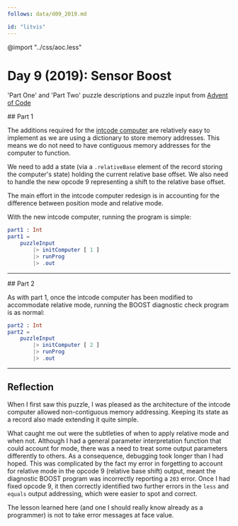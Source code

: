 ```yaml
---
follows: data/d09_2019.md

id: "litvis"
---
```


@import "../css/aoc.less"

# Day 9 (2019): Sensor Boost

'Part One' and 'Part Two' puzzle descriptions and puzzle input from [Advent of Code](https://adventofcode.com/2019/day/9)

## Part 1

The additions required for the [intcode computer](intcode.md) are relatively easy to implement as we are using a dictionary to store memory addresses. This means we do not need to have contiguous memory addresses for the computer to function.

We need to add a state (via a `.relativeBase` element of the record storing the computer's state) holding the current relative base offset. We also need to handle the new opcode 9 representing a shift to the relative base offset.

The main effort in the intcode computer redesign is in accounting for the difference between position mode and relative mode.

With the new intcode computer, running the program is simple:

```elm {l r}
part1 : Int
part1 =
    puzzleInput
        |> initComputer [ 1 ]
        |> runProg
        |> .out
```

---

## Part 2

As with part 1, once the intcode computer has been modified to accommodate relative mode, running the BOOST diagnostic check program is as normal:

```elm {l r}
part2 : Int
part2 =
    puzzleInput
        |> initComputer [ 2 ]
        |> runProg
        |> .out
```

---

## Reflection

When I first saw this puzzle, I was pleased as the architecture of the intcode computer allowed non-contiguous memory addressing. Keeping its state as a record also made extending it quite simple.

What caught me out were the subtleties of when to apply relative mode and when not. Although I had a general parameter interpretation function that could account for mode, there was a need to treat some output parameters differently to others. As a consequence, debugging took longer than I had hoped. This was complicated by the fact my error in forgetting to account for relative mode in the opcode 9 (relative base shift) output, meant the diagnostic BOOST program was incorrectly reporting a `203` error. Once I had fixed opcode 9, it then correctly identified two further errors in the `less` and `equals` output addressing, which were easier to spot and correct.

The lesson learned here (and one I should really know already as a programmer) is not to take error messages at face value.
